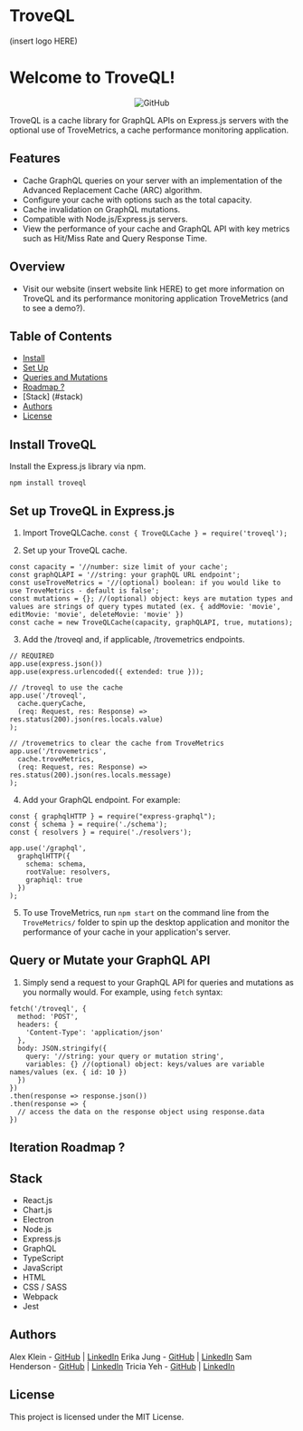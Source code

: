 # TroveQL
(insert logo HERE)

<h1>Welcome to TroveQL!</h1>
<p align="center">
  <img alt="GitHub" src="https://img.shields.io/github/license/oslabs-beta/troveql">
</p>
<p>TroveQL is a cache library for GraphQL APIs on Express.js servers with the optional use of TroveMetrics, a cache performance monitoring application.</p>

## Features
- Cache GraphQL queries on your server with an implementation of the Advanced Replacement Cache (ARC) algorithm.
- Configure your cache with options such as the total capacity.
- Cache invalidation on GraphQL mutations.
- Compatible with Node.js/Express.js servers.
- View the performance of your cache and GraphQL API with key metrics such as Hit/Miss Rate and Query Response Time.

## Overview
- Visit our website (insert website link HERE) to get more information on TroveQL and its performance monitoring application TroveMetrics (and to see a demo?).

## Table of Contents
- [Install](#install-troveql)
- [Set Up](#set-up-troveql-in-express.js)
- [Queries and Mutations](#query-or-mutate-your-graphQL-API)
- [Roadmap ?](#iteration-roadmap)
- [Stack] (#stack)
- [Authors](#authors)
- [License](#license)

## Install TroveQL
Install the Express.js library via npm.

```
npm install troveql
```

## Set up TroveQL in Express.js
1. Import TroveQLCache.
`const { TroveQLCache } = require('troveql');`

2. Set up your TroveQL cache.
```
const capacity = '//number: size limit of your cache';
const graphQLAPI = '//string: your graphQL URL endpoint';
const useTroveMetrics = '//(optional) boolean: if you would like to use TroveMetrics - default is false';
const mutations = {}; //(optional) object: keys are mutation types and values are strings of query types mutated (ex. { addMovie: 'movie', editMovie: 'movie', deleteMovie: 'movie' })
const cache = new TroveQLCache(capacity, graphQLAPI, true, mutations);
```

3. Add the /troveql and, if applicable, /trovemetrics endpoints.
```
// REQUIRED
app.use(express.json())
app.use(express.urlencoded({ extended: true }));

// /troveql to use the cache
app.use('/troveql', 
  cache.queryCache,
  (req: Request, res: Response) => res.status(200).json(res.locals.value)
);

// /trovemetrics to clear the cache from TroveMetrics
app.use('/trovemetrics', 
  cache.troveMetrics,
  (req: Request, res: Response) => res.status(200).json(res.locals.message)
);
```

4. Add your GraphQL endpoint. For example:
```
const { graphqlHTTP } = require("express-graphql");
const { schema } = require('./schema');
const { resolvers } = require('./resolvers');

app.use('/graphql', 
  graphqlHTTP({
    schema: schema, 
    rootValue: resolvers,
    graphiql: true
  })
);
```

5. To use TroveMetrics, run `npm start` on the command line from the `TroveMetrics/` folder to spin up the desktop application and monitor the performance of your cache in your application's server.

## Query or Mutate your GraphQL API
1. Simply send a request to your GraphQL API for queries and mutations as you normally would. For example, using `fetch` syntax:
```
fetch('/troveql', {
  method: 'POST',
  headers: { 
    'Content-Type': 'application/json' 
  },
  body: JSON.stringify({
    query: '//string: your query or mutation string',
    variables: {} //(optional) object: keys/values are variable names/values (ex. { id: 10 })
  })
})
.then(response => response.json())
.then(response => {
  // access the data on the response object using response.data
})
```

## Iteration Roadmap ?

## Stack
- React.js
- Chart.js
- Electron
- Node.js
- Express.js
- GraphQL
- TypeScript
- JavaScript
- HTML
- CSS / SASS
- Webpack
- Jest

## Authors
Alex Klein - [GitHub](https://github.com/a-t-klein) | [LinkedIn](https://www.linkedin.com/in/alex-t-klein-183aa758/)
Erika Jung - [GitHub](https://github.com/erikahjung) | [LinkedIn](https://www.linkedin.com/in/erikahjung)
Sam Henderson - [GitHub](https://github.com/samhhenderson) | [LinkedIn](https://www.linkedin.com/in/samuel-h-henderson/)
Tricia Yeh - [GitHub](https://github.com/triciacorwin) | [LinkedIn](https://www.linkedin.com/in/tricia-yeh/)

## License
This project is licensed under the MIT License.